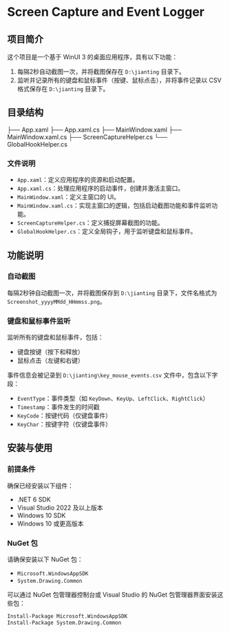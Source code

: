 # Screen Capture and Event Logger

## 项目简介

这个项目是一个基于 WinUI 3 的桌面应用程序，具有以下功能：
1. 每隔2秒自动截图一次，并将截图保存在 `D:\jianting` 目录下。
2. 监听并记录所有的键盘和鼠标事件（按键、鼠标点击），并将事件记录以 CSV 格式保存在 `D:\jianting` 目录下。

## 目录结构

├── App.xaml
├── App.xaml.cs
├── MainWindow.xaml
├── MainWindow.xaml.cs
├── ScreenCaptureHelper.cs
└── GlobalHookHelper.cs



### 文件说明

- `App.xaml`：定义应用程序的资源和启动配置。
- `App.xaml.cs`：处理应用程序的启动事件，创建并激活主窗口。
- `MainWindow.xaml`：定义主窗口的 UI。
- `MainWindow.xaml.cs`：实现主窗口的逻辑，包括启动截图功能和事件监听功能。
- `ScreenCaptureHelper.cs`：定义捕捉屏幕截图的功能。
- `GlobalHookHelper.cs`：定义全局钩子，用于监听键盘和鼠标事件。

## 功能说明

### 自动截图

每隔2秒钟自动截图一次，并将截图保存到 `D:\jianting` 目录下，文件名格式为 `Screenshot_yyyyMMdd_HHmmss.png`。

### 键盘和鼠标事件监听

监听所有的键盘和鼠标事件，包括：
- 键盘按键（按下和释放）
- 鼠标点击（左键和右键）

事件信息会被记录到 `D:\jianting\key_mouse_events.csv` 文件中，包含以下字段：
- `EventType`：事件类型（如 `KeyDown`、`KeyUp`、`LeftClick`、`RightClick`）
- `Timestamp`：事件发生的时间戳
- `KeyCode`：按键代码（仅键盘事件）
- `KeyChar`：按键字符（仅键盘事件）

## 安装与使用

### 前提条件

确保已经安装以下组件：
- .NET 6 SDK
- Visual Studio 2022 及以上版本
- Windows 10 SDK
- Windows 10 或更高版本

### NuGet 包

请确保安装以下 NuGet 包：
- `Microsoft.WindowsAppSDK`
- `System.Drawing.Common`

可以通过 NuGet 包管理器控制台或 Visual Studio 的 NuGet 包管理器界面安装这些包：

```bash
Install-Package Microsoft.WindowsAppSDK
Install-Package System.Drawing.Common



